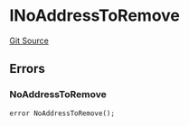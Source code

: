 # INoAddressToRemove
[Git Source](https://github.com/thrackle-io/forte-rules-engine/blob/7ed34a62033174e2129a3d6ffafc4f97afb624f7/src/common/IErrors.sol)


## Errors
### NoAddressToRemove

```solidity
error NoAddressToRemove();
```

